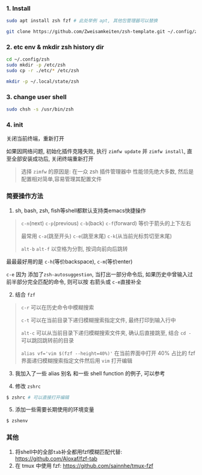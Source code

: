 ### 1. Install

```sh
sudo apt install zsh fzf # 此处举例 apt, 其他包管理器可以替换

git clone https://github.com/Zweisamkeiten/zsh-template.git ~/.config/zsh --depth=1
```

### 2. etc env & mkdir zsh history dir

```sh
cd ~/.config/zsh
sudo mkdir -p /etc/zsh
sudo cp -r ./etc/* /etc/zsh

mkdir -p ~/.local/state/zsh
```

### 3. change user shell

```sh
sudo chsh -s /usr/bin/zsh
```

### 4. init

关闭当前终端，重新打开

如果因网络问题, 初始化插件克隆失败, 执行 `zimfw update` 并 `zimfw install`, 直至全部安装成功后, 关闭终端重新打开

> 选择 `zimfw` 的原因是: 在一众 zsh 插件管理器中 性能领先绝大多数, 然后是 配置相对简单,容易管理其配置文件

### 简要操作方法

1. sh, bash, zsh, fish等shell都默认支持类emacs快捷操作

 > `c-n`(next) `c-p`(previous) `c-b`(back) `c-f`(forward) 等价于箭头的上下左右
 >
 > 最常用 `c-a`(跳至开头) `c-e`(跳至末尾) `c-k`(从当前光标剪切至末尾)
 >
 > `alt-b` `alt-f` 以空格为分割, 按词向前向后跳转

最最最好用的是 `c-h`(等价backspace), `c-m`(等价enter)

`c-e` 因为 添加了`zsh-autosuggestion`, 当打出一部分命令后, 如果历史中曾输入过前半部分完全匹配的命令, 则可以按 右箭头或 `c-e`直接补全

2. 结合 `fzf`

  > `c-r` 可以在历史命令中模糊搜索
  >
  > `c-t` 可以在当前目录下递归模糊搜索指定文件, 最终打印到输入行中
  >
  > `alt-c` 可以从当前目录下递归模糊搜索文件夹, 确认后直接跳至, 结合 `cd -` 可以跳回跳转前的目录
  >
  > `alias vf='vim $(fzf --height=40%)'` 在当前界面中打开 40% 占比的 fzf 界面递归模糊搜索指定文件然后用 `vim` 打开编辑

3. 我加入了一些 alias 别名 和一些 shell function 的例子, 可以参考

4. 修改 `zshrc`

```sh
$ zshrc # 可以直接打开编辑
```

5. 添加一些需要长期使用的环境变量

```sh
$ zshenv
```

### 其他

1. 将shell中的全部`tab`补全都用fzf模糊匹配代替: https://github.com/Aloxaf/fzf-tab 
2. 在 tmux 中使用 fzf: https://github.com/sainnhe/tmux-fzf




